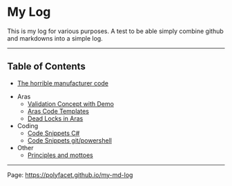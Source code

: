 # My Log
This is my log for various purposes.
A test to be able simply combine github and markdowns into a simple log.

---
## Table of Contents
* [The horrible manufacturer code](./Programming/BadCode/ManufacturerCode.md)
<!--* [Requirements, specifications and implementation](./Software/Requirements/Requirements_Spec_Code.md) -->
* Aras
   * [Validation Concept with Demo](Aras/ValidationConcept.md)
   * [Aras Code Templates](Aras/ArasCodeTemplates.md)
   * [Dead Locks in Aras](Aras/ArasDeadLock.md)
* Coding
   * [Code Snippets C#](Programming/CodeSnippetsCSharp.md)
   * [Code Snippets git/powershell](Programming/CodeSnippetsGitPowerShell.md)
* Other
  * [Principles and mottoes](Other/Principles.md)

  
  
---

Page: <https://polyfacet.github.io/my-md-log>
